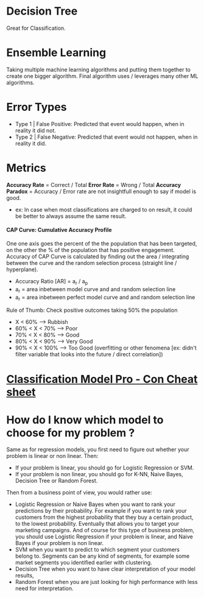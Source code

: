 # Decision Tree
Great for Classification.

# Ensemble Learning
Taking multiple machine learning algorithms and putting them together to create one bigger algorithm. Final algorithm uses / leverages many other ML algorithms.

# Error Types
* Type 1 | False Positive: Predicted that event would happen, when in reality it did not.
* Type 2 | False Negative: Predicted that event would not happen, when in reality it did.

# Metrics
**Accuracy Rate** = Correct / Total
**Error Rate** = Wrong / Total
**Accuracy Paradox** = Accuracy / Error rate are not insightfull enough to say if model is good.
- ex: In case when most classifications are charged to on result, it could be better to always assume the same result.

#### CAP Curve: Cumulative Accuracy Profile
One one axis goes the percent of the the population that has been targeted, on the other the % of the population that has positive engagement.
Accuracy of CAP Curve is calculated by finding out the area / integrating between the curve and the random selection process (straight line / hyperplane).

* Accuracy Ratio [AR] = a<sub>r</sub> / a<sub>p</sub>
* a<sub>r</sub> = area inbetween model curve and and random selection line
* a<sub>r</sub> = area inbetween perfect model curve and and random selection line

Rule of Thumb: Check positive outcomes taking 50% the population
* X < 60% --> Rubbish
* 60% < X < 70% --> Poor
* 70% < X < 80% --> Good
* 80% < X < 90% --> Very Good
* 90% < X < 100% --> Too Good (overfitting or other fenomena [ex: didn't filter variable that looks into the future  / direct correlation])

# [Classification Model Pro - Con Cheat sheet](https://sds-platform-private.s3-us-east-2.amazonaws.com/uploads/P14-Classification-Pros-Cons.pdf)

# How do I know which model to choose for my problem ?

Same as for regression models, you first need to figure out whether your problem is linear or non linear. Then:

* If your problem is linear, you should go for Logistic Regression or SVM.
* If your problem is non linear, you should go for K-NN, Naive Bayes, Decision Tree or Random Forest.

Then from a business point of view, you would rather use:

* Logistic Regression or Naive Bayes when you want to rank your predictions by their probability. For example if you want to rank your customers from the highest probability that they buy a certain product, to the lowest probability. Eventually that allows you to target your marketing campaigns. And of course for this type of business problem, you should use Logistic Regression if your problem is linear, and Naive Bayes if your problem is non linear.
* SVM when you want to predict to which segment your customers belong to. Segments can be any kind of segments, for example some market segments you identified earlier with clustering.
* Decision Tree when you want to have clear interpretation of your model results,
* Random Forest when you are just looking for high performance with less need for interpretation.
